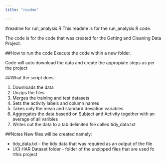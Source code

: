 ```yaml
---
title: "readme"

---
```


#readme for run_analysis.R
This readme is for the run_analysis.R code.

The code is for the code that was created for the Getting and Cleaning Data Project.

##How to run the code
Execute the code within a new folder.

Code will auto download the data and create the appropiate steps as per the project

##What the script does:
1. Downloads the data
2. Unzips the files
3. Merges the training and test datasets
4. Sets the activity labels and column names
5. Takes only the mean and standard deviation variables
6. Aggregates the data basedd on Subject and Activity together with an average of all varibles
7. Writes out the data to a tab delimited file called tidy_data.txt

##Notes
New files will be created namely:
* tidy_data.txt - the tidy data that was required as an output of the file
* UCI HAR Dataset folder - folder of the unzipped files that are used fo rthis project